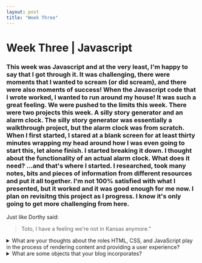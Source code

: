 ```yaml
---
layout: post
title: "Week Three"
---
```


# Week Three | Javascript

### This week was Javascript and at the very least, I'm happy to say that I got through it. It was challenging, there were moments that I wanted to scream (or did scream), and there were also moments of success! When the Javascript code that I wrote worked, I wanted to run around my house! It was such a great feeling. We were pushed to the limits this week. There were two projects this week. A silly story generator and an alarm clock. The silly story generator was essentially a walkthrough project, but the alarm clock was from scratch. When I first started, I stared at a blank screen for at least thirty minutes wrapping my head around how I was even going to start this, let alone finish. I started breaking it down. I thought about the functionality of an actual alarm clock. What does it need? ...and that's where I started. I researched, took many notes, bits and pieces of information from different resources and put it all together. I'm not 100% satisfied with what I presented, but it worked and it was good enough for me now. I plan on revisitng this project as I progress. I know it's only going to get more challenging from here.

Just like Dorthy said:

> Toto, I have a feeling we're
> not in Kansas anymore.”

<details>

<summary>What are your thoughts about the roles HTML, CSS, and JavaScript play in the process of rendering content and providing a user experience?</summary>

<br />

I love the way everything works together to provide the user experience. HTML is the backbone, CSS is the look, and Javascript is the act! Learning Javascript at a base level was rewarding. Each has such an important role in the user experience.

</details>

<details>

<summary>What are some objects that your blog incorporates?</summary>

<br />

At the moment, all my blog incorporates is markdown. I'm excited to update it as we move forward!

</details>
